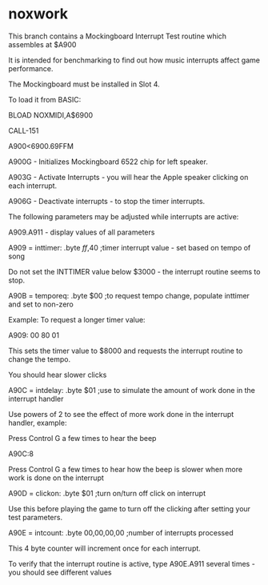 # noxwork

This branch contains a Mockingboard Interrupt Test routine which assembles at $A900

It is intended for benchmarking to find out how music interrupts affect game performance.

The Mockingboard must be installed in Slot 4.

To load it from BASIC:

BLOAD NOXMIDI,A$6900

CALL-151

A900<6900.69FFM

A900G - Initializes Mockingboard 6522 chip for left speaker.

A903G - Activate Interrupts - you will hear the Apple speaker clicking on each interrupt.

A906G - Deactivate interrupts - to stop the timer interrupts.

The following parameters may be adjusted while interrupts are active:

A909.A911 - display values of all parameters

A909 =  inttimer:   .byte $ff,$40   ;timer interrupt value - set based on tempo of song

Do not set the INTTIMER value below $3000 - the interrupt routine seems to stop.

A90B = temporeq:   .byte $00       ;to request tempo change, populate inttimer and set to non-zero

Example: To request a longer timer value:

A909: 00 80 01

This sets the timer value to $8000 and requests the interrupt routine to change the tempo.

You should hear slower clicks

A90C = intdelay:   .byte $01       ;use to simulate the amount of work done in the interrupt handler

Use powers of 2 to see the effect of more work done in the interrupt handler, example:

Press Control G a few times to hear the beep

A90C:8

Press Control G a few times to hear how the beep is slower when more work is done on the interrupt

A90D = clickon:     .byte $01       ;turn on/turn off click on interrupt

Use this before playing the game to turn off the clicking after setting your test parameters.

A90E = intcount:   .byte $00,$00,$00,$00   ;number of interrupts processed

This 4 byte counter will increment once for each interrupt.

To verify that the interrupt routine is active, type A90E.A911 several times - you should see different values


